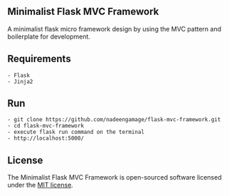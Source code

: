 ## Minimalist Flask MVC Framework

A minimalist flask micro framework design by using the MVC pattern and boilerplate for development.

## Requirements 

	- Flask
	- Jinja2

## Run
	
	- git clone https://github.com/nadeengamage/flask-mvc-framework.git
	- cd flask-mvc-framework
	- execute flask run command on the terminal
	- http://localhost:5000/

## License

The Minimalist Flask MVC Framework is open-sourced software licensed under the [MIT license](https://opensource.org/licenses/MIT).
